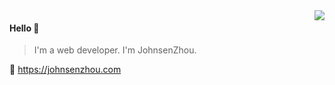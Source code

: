 <img align="right" src="https://github-readme-stats.vercel.app/api?username=JohnsenZhou&show_icons=true&icon_color=805AD5&text_color=718096&bg_color=ffffff&hide_title=true" />

#### Hello 👏

> I'm a web developer.
> I'm JohnsenZhou.

🔗 https://johnsenzhou.com
